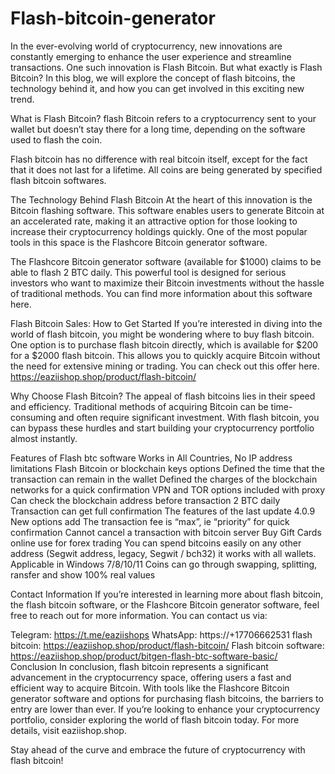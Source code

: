 # Flash-bitcoin-generator
In the ever-evolving world of cryptocurrency, new innovations are constantly emerging to enhance the user experience and streamline transactions. One such innovation is Flash Bitcoin. But what exactly is Flash Bitcoin? In this blog, we will explore the concept of flash bitcoins, the technology behind it, and how you can get involved in this exciting new trend.


What is Flash Bitcoin?
flash Bitcoin refers to a cryptocurrency sent to your wallet but doesn’t stay there for a long time, depending on the software used to flash the coin.

Flash bitcoin has no difference with real bitcoin itself, except for the fact that it does not last for a lifetime.
All coins are being generated by specified flash bitcoin softwares.

The Technology Behind Flash Bitcoin
At the heart of this innovation is the Bitcoin flashing software. This software enables users to generate Bitcoin at an accelerated rate, making it an attractive option for those looking to increase their cryptocurrency holdings quickly. One of the most popular tools in this space is the Flashcore Bitcoin generator software.

The Flashcore Bitcoin generator software (available for $1000) claims to be able to flash 2 BTC daily. This powerful tool is designed for serious investors who want to maximize their Bitcoin investments without the hassle of traditional methods. You can find more information about this software here.

Flash Bitcoin Sales: How to Get Started
If you’re interested in diving into the world of flash bitcoin, you might be wondering where to buy flash bitcoin. One option is to purchase flash bitcoin directly, which is available for $200 for a $2000 flash bitcoin. This allows you to quickly acquire Bitcoin without the need for extensive mining or trading. You can check out this offer here. https://eaziishop.shop/product/flash-bitcoin/

Why Choose Flash Bitcoin?
The appeal of flash bitcoins lies in their speed and efficiency. Traditional methods of acquiring Bitcoin can be time-consuming and often require significant investment. With flash bitcoin, you can bypass these hurdles and start building your cryptocurrency portfolio almost instantly.

Features of Flash btc software
Works in All Countries, No IP address limitations
Flash Bitcoin or blockchain keys options
Defined the time that the transaction can remain in the wallet
Defined the charges of the blockchain networks for a quick confirmation
VPN and TOR options included with proxy
Can check the blockchain address before transaction
2 BTC daily
Transaction can get full confirmation
The features of the last update 4.0.9 New options add
The transaction fee is “max”, ie “priority” for quick confirmation
Cannot cancel a transaction with bitcoin server
Buy Gift Cards online
use for forex trading
You can spend bitcoins easily on any other address (Segwit address, legacy, Segwit / bch32)
it works with all wallets.
Applicable in Windows 7/8/10/11
Coins can go through swapping, splitting, ransfer and show 100% real values

Contact Information
If you’re interested in learning more about flash bitcoin, the flash bitcoin software, or the Flashcore Bitcoin generator software, feel free to reach out for more information. You can contact us via:

Telegram: https://t.me/eaziishops
WhatsApp: https://+17706662531
flash bitcoin: https://eaziishop.shop/product/flash-bitcoin/
Flash bitcoin software: https://eaziishop.shop/product/bitgen-flash-btc-software-basic/
Conclusion
In conclusion, flash bitcoin represents a significant advancement in the cryptocurrency space, offering users a fast and efficient way to acquire Bitcoin. With tools like the Flashcore Bitcoin generator software and options for purchasing flash bitcoins, the barriers to entry are lower than ever. If you’re looking to enhance your cryptocurrency portfolio, consider exploring the world of flash bitcoin today. For more details, visit eaziishop.shop.

Stay ahead of the curve and embrace the future of cryptocurrency with flash bitcoin!
